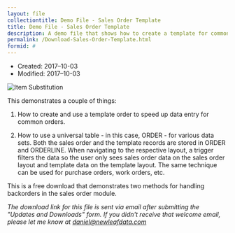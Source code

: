 ```yaml
---
layout: file
collectiontitle: Demo File - Sales Order Template
title: Demo File - Sales Order Template
description: A demo file that shows how to create a template for common orders.
permalink: /Download-Sales-Order-Template.html
formid: #
---
```

- Created: 2017–10-03
- Modified: 2017–10-03

![Item Substitution](http://newleafdata.com/images/FMIR_SalesOrderTemplate.png)

This demonstrates a couple of things:

1. How to create and use a template order to speed up data entry for common orders.

2. How to use a universal table - in this case, ORDER - for various data sets.  Both the sales order and the template records are stored in ORDER and ORDERLINE.  When navigating to the respective layout, a trigger filters the data so the user only sees sales order data on the sales order layout and template data on the template layout.  The same technique can be used for purchase orders, work orders, etc.

This is a free download that demonstrates two methods for handling backorders in the sales order module.

*The download link for this file is sent via email after submitting the "Updates and Downloads" form.  If you didn't receive that welcome email, please let me know at daniel@newleafdata.com*
